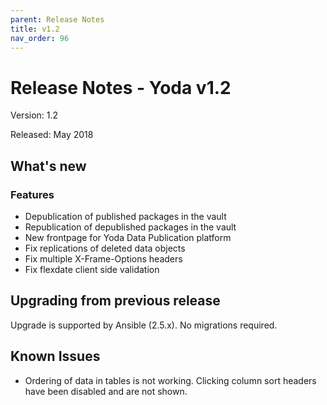 ```yaml
---
parent: Release Notes
title: v1.2
nav_order: 96
---
```

# Release Notes - Yoda v1.2

Version: 1.2

Released: May 2018

## What's new
### Features
- Depublication of published packages in the vault
- Republication of depublished packages in the vault
- New frontpage for Yoda Data Publication platform
- Fix replications of deleted data objects
- Fix multiple X-Frame-Options headers
- Fix flexdate client side validation

## Upgrading from previous release
Upgrade is supported by Ansible (2.5.x). No migrations required.

## Known Issues
- Ordering of data in tables is not working. Clicking column sort headers have been disabled and are not shown.
